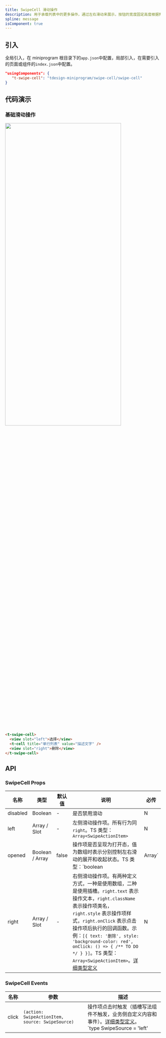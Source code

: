 ```yaml
---
title: SwipeCell 滑动操作
description: 用于承载列表中的更多操作，通过左右滑动来展示，按钮的宽度固定高度根据列表高度而变化。
spline: message
isComponent: true
---
```


## 引入

全局引入，在 miniprogram 根目录下的`app.json`中配置，局部引入，在需要引入的页面或组件的`index.json`中配置。

```json
"usingComponents": {
   "t-swipe-cell": "tdesign-miniprogram/swipe-cell/swipe-cell"
}
```

## 代码演示

### 基础滑动操作

<img src="https://tdesign.gtimg.com/miniprogram/readme/swipeout-1.png" width="375px" height="50%">

```html
<t-swipe-cell>
  <view slot="left">选择</view>
  <t-cell title="单行列表" value="描述文字" />
  <view slot="right">删除</view>
</t-swipe-cell>
```

## API

### SwipeCell Props

| 名称     | 类型            | 默认值 | 说明| 必传            |
| -------- | --------------- | ------ | -- | --------------- |
| disabled | Boolean         | -      | 是否禁用滑动| N |
| left     | Array / Slot    | -      | 左侧滑动操作项。所有行为同 `right`。TS 类型：`Array<SwipeActionItem>`| N               |
| opened   | Boolean / Array | false  | 操作项是否呈现为打开态，值为数组时表示分别控制左右滑动的展开和收起状态。TS 类型：`boolean| Array<boolean>` | N   |
| right    | Array / Slot    | -      | 右侧滑动操作项。有两种定义方式，一种是使用数组，二种是使用插槽。`right.text` 表示操作文本，`right.className` 表示操作项类名，`right.style` 表示操作项样式，`right.onClick` 表示点击操作项后执行的回调函数。示例：`[{ text: '删除', style: 'background-color: red', onClick: () => { /** TO DO */ } }]`。TS 类型：`Array<SwipeActionItem>`。[详细类型定义](https://github.com/Tencent/tdesign-miniprogram/tree/develop/src/swipe-cell/type.ts) | N |

### SwipeCell Events

名称 | 参数 | 描述
-- | -- | --
click | `(action: SwipeActionItem, source: SwipeSource)` | 操作项点击时触发（插槽写法组件不触发，业务侧自定义内容和事件）。[详细类型定义](https://github.com/Tencent/tdesign-miniprogram/tree/develop/src/swipe-cell/type.ts)。<br/>`type SwipeSource = 'left' | 'right'`<br/>
